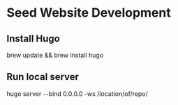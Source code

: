 # Seed Website Development

## Install Hugo
brew update && brew install hugo

## Run local server
hugo server --bind 0.0.0.0 -ws /location/of/repo/
